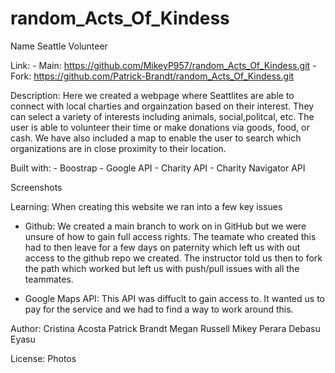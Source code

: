 # random_Acts_Of_Kindess
Name
    Seattle Volunteer

Link: 
    - Main: https://github.com/MikeyP957/random_Acts_Of_Kindess.git
    - Fork: https://github.com/Patrick-Brandt/random_Acts_Of_Kindess.git

Description:
    Here we created a webpage where Seattlites are able to connect with local charties and orgainzation based on their interest. They can select a variety of interests including animals, social,politcal, etc. The user is able to volunteer their time or make donations via goods, food, or cash. We have also included a map to enable the user to search which organizations are in close proximity to their location. 

Built with:
    - Boostrap
    - Google API
    - Charity API
    - Charity Navigator API

Screenshots

Learning:
    When creating this website we ran into a few key issues
    
- Github: We created a main branch to work on in GitHub but we were unsure of how to gain full access rights. The teamate who created this had to then leave for a few days on paternity which left us with out access to the github repo we created. The instructor told us then to fork the path which worked but left us with push/pull issues with all the teammates. 

- Google Maps API: This API was diffuclt to gain access to. It wanted us to pay for the service and we had to find a way to work around this. 
    

Author:
    Cristina Acosta 
    Patrick Brandt
    Megan Russell
    Mikey Perara
    Debasu Eyasu

License:
    Photos
